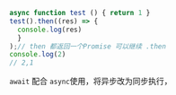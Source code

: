 ```js
async function test () { return 1 }
test().then((res) => {
  console.log(res)
  }
);// then 都返回一个Promise 可以继续 .then
console.log(2)
// 2,1
```

`await` 配合 `async`使用，将异步改为同步执行，

